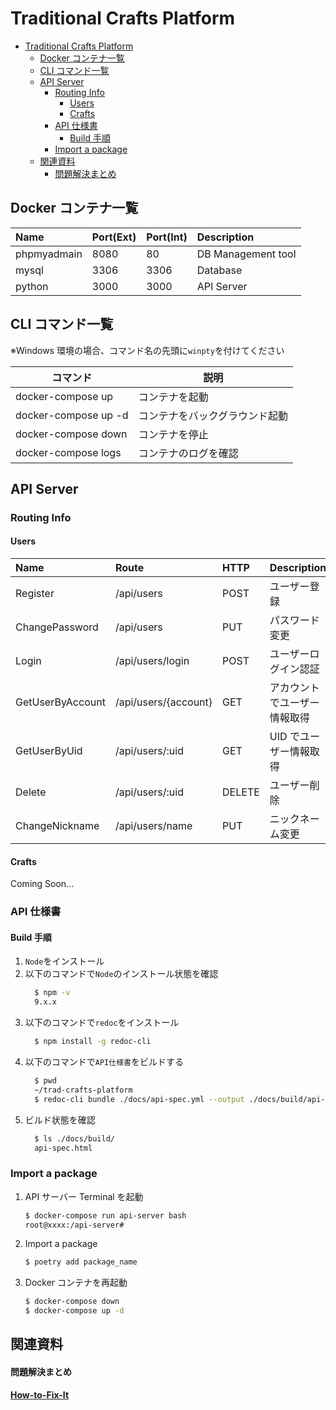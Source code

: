 # Traditional Crafts Platform

- [Traditional Crafts Platform](#traditional-crafts-platform)
  - [Docker コンテナ一覧](#docker-コンテナ一覧)
  - [CLI コマンド一覧](#cli-コマンド一覧)
  - [API Server](#api-server)
    - [Routing Info](#routing-info)
      - [Users](#users)
      - [Crafts](#crafts)
    - [API 仕様書](#api-仕様書)
      - [Build 手順](#build-手順)
    - [Import a package](#import-a-package)
  - [関連資料](#関連資料)
      - [問題解決まとめ](#問題解決まとめ)

## Docker コンテナ一覧

| Name        | Port(Ext) | Port(Int) | Description        |
| :---------- | :-------- | :-------- | :----------------- |
| phpmyadmain | 8080      | 80        | DB Management tool |
| mysql       | 3306      | 3306      | Database           |
| python      | 3000      | 3000      | API Server         |

## CLI コマンド一覧

※Windows 環境の場合、コマンド名の先頭に`winpty`を付けてください

| コマンド             | 説明                           |
| -------------------- | ------------------------------ |
| docker-compose up    | コンテナを起動                 |
| docker-compose up -d | コンテナをバックグラウンド起動 |
| docker-compose down  | コンテナを停止                 |
| docker-compose logs  | コンテナのログを確認           |

## API Server

### Routing Info

#### Users

| Name             | Route                | HTTP   | Description                  |
| :--------------- | :------------------- | :----- | :--------------------------- |
| Register         | /api/users           | POST   | ユーザー登録                 |
| ChangePassword   | /api/users           | PUT    | パスワード変更               |
| Login            | /api/users/login     | POST   | ユーザーログイン認証         |
| GetUserByAccount | /api/users/{account} | GET    | アカウントでユーザー情報取得 |
| GetUserByUid     | /api/users/:uid      | GET    | UID でユーザー情報取得       |
| Delete           | /api/users/:uid      | DELETE | ユーザー削除                 |
| ChangeNickname   | /api/users/name      | PUT    | ニックネーム変更             |

#### Crafts

Coming Soon...

### API 仕様書

#### Build 手順

1. `Node`をインストール
2. 以下のコマンドで`Node`のインストール状態を確認
   ```bash
     $ npm -v
     9.x.x
   ```
3. 以下のコマンドで`redoc`をインストール
   ```bash
     $ npm install -g redoc-cli
   ```
4. 以下のコマンドで`API仕様書`をビルドする
   ```bash
     $ pwd
     ~/trad-crafts-platform
     $ redoc-cli bundle ./docs/api-spec.yml --output ./docs/build/api-spec.html
   ```
5. ビルド状態を確認
   ```bash
     $ ls ./docs/build/
     api-spec.html
   ```

### Import a package

1. API サーバー Terminal を起動

   ```bash
   $ docker-compose run api-server bash
   root@xxxx:/api-server#
   ```

2. Import a package

   ```bash
   $ poetry add package_name
   ```

3. Docker コンテナを再起動

   ```bash
   $ docker-compose down
   $ docker-compose up -d
   ```

## 関連資料

#### 問題解決まとめ
**[How-to-Fix-It](./How-to-Fix-It.md)**
